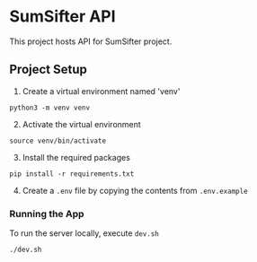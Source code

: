 # SumSifter API

This project hosts API for SumSifter project.

## Project Setup

1. Create a virtual environment named 'venv'
```
python3 -m venv venv
```

2. Activate the virtual environment
```
source venv/bin/activate
```

3. Install the required packages
```
pip install -r requirements.txt
```

4. Create a `.env` file by copying the contents from `.env.example`

### Running the App

To run the server locally, execute `dev.sh` 
```
./dev.sh
```
